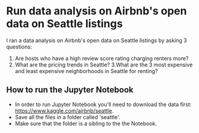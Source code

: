# Run data analysis on Airbnb's open data on Seattle listings

I ran a data analysis on Airbnb's open data on Seattle listings by asking 3 questions:
1. Are hosts who have a high review score rating charging renters more?
2. What are the pricing trends in Seattle?
3.What are the 3 most expensive and least expensive neighborhoods in Seattle for renting?

## How to run the Jupyter Notebook
- In order to run Jupyter Notebook you'll need to download the data first: https://www.kaggle.com/airbnb/seattle.
- Save all the files in a folder called 'seattle'.
- Make sure that the folder is a sibling to the the Notebook.
